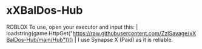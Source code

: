 # xXBalDos-Hub
ROBLOX
To use, open your executor and input this: | loadstring(game:HttpGet("https://raw.githubusercontent.com/ZzISavage/xXBalDos-Hub/main/Hub"))() |
I use Synapse X (Paid) as it is reliable.

